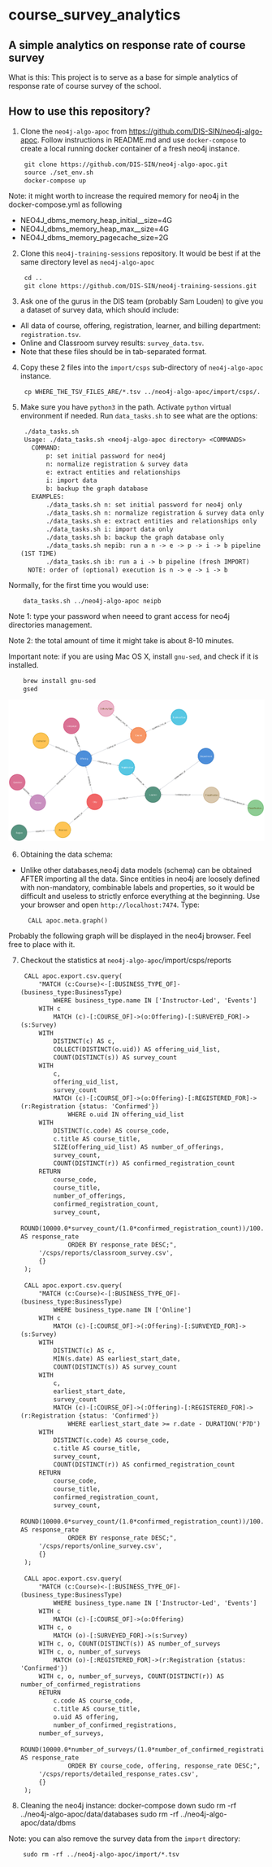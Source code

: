# course_survey_analytics

## A simple analytics on response rate of course survey

What is this: This project is to serve as a base for simple analytics of response rate of course survey of the school.

## How to use this repository?

1. Clone the `neo4j-algo-apoc` from https://github.com/DIS-SIN/neo4j-algo-apoc. Follow instructions in README.md and use `docker-compose` to create a local running docker container of a fresh neo4j instance.

        git clone https://github.com/DIS-SIN/neo4j-algo-apoc.git
        source ./set_env.sh
        docker-compose up

Note: it might worth to increase the required memory for neo4j in the docker-compose.yml as following
- NEO4J_dbms_memory_heap_initial__size=4G
- NEO4J_dbms_memory_heap_max__size=4G
- NEO4J_dbms_memory_pagecache_size=2G

2. Clone this `neo4j-training-sessions` repository. It would be best if at the same directory level as `neo4j-algo-apoc`

        cd ..
        git clone https://github.com/DIS-SIN/neo4j-training-sessions.git

3. Ask one of the gurus in the DIS team (probably Sam Louden) to give you a dataset of survey data, which should include:
- All data of course, offering, registration, learner, and billing department: `registration.tsv`.
- Online and Classroom survey results: `survey_data.tsv`.
- Note that these files should be in tab-separated format.

4. Copy these 2 files into the `import/csps` sub-directory of `neo4j-algo-apoc` instance.

        cp WHERE_THE_TSV_FILES_ARE/*.tsv ../neo4j-algo-apoc/import/csps/.

5. Make sure you have `python3` in the path. Activate `python` virtual environment if needed. Run `data_tasks.sh` to see what are the options:

        ./data_tasks.sh
        Usage: ./data_tasks.sh <neo4j-algo-apoc directory> <COMMANDS>
          COMMAND:
              p: set initial password for neo4j
              n: normalize registration & survey data
              e: extract entities and relationships
              i: import data
              b: backup the graph database
          EXAMPLES:
              ./data_tasks.sh n: set initial password for neo4j only
              ./data_tasks.sh n: normalize registration & survey data only
              ./data_tasks.sh e: extract entities and relationships only
              ./data_tasks.sh i: import data only
              ./data_tasks.sh b: backup the graph database only
              ./data_tasks.sh nepib: run a n -> e -> p -> i -> b pipeline (1ST TIME)
              ./data_tasks.sh ib: run a i -> b pipeline (fresh IMPORT)
         NOTE: order of (optional) execution is n -> e -> i -> b

Normally, for the first time you would use:

        data_tasks.sh ../neo4j-algo-apoc neipb

Note 1: type your password when neeed to grant access for neo4j directories management.

Note 2: the total amount of time it might take is about 8-10 minutes.

Important note: if you are using Mac OS X, install `gnu-sed`, and check if it is installed.

        brew install gnu-sed
        gsed

![Meta graph](images/meta_graph.png)

6. Obtaining the data schema:
- Unlike other databases,neo4j data models (schema) can be obtained AFTER importing all the data. Since entities in neo4j are loosely defined with non-mandatory, combinable labels and properties, so it would be difficult and useless to strictly enforce everything at the beginning. Use your browser and open `http://localhost:7474`. Type:

        CALL apoc.meta.graph()

Probably the following graph will be displayed in the neo4j browser. Feel free to place with it.

7. Checkout the statistics at `neo4j-algo-apoc`/import/csps/reports

        CALL apoc.export.csv.query(
        	"MATCH (c:Course)<-[:BUSINESS_TYPE_OF]-(business_type:BusinessType)
        		WHERE business_type.name IN ['Instructor-Led', 'Events']
        	WITH c
        		MATCH (c)-[:COURSE_OF]->(o:Offering)-[:SURVEYED_FOR]->(s:Survey)
        	WITH
        		DISTINCT(c) AS c,
        		COLLECT(DISTINCT(o.uid)) AS offering_uid_list,
        		COUNT(DISTINCT(s)) AS survey_count
        	WITH
        		c,
        		offering_uid_list,
        		survey_count
        		MATCH (c)-[:COURSE_OF]->(o:Offering)-[:REGISTERED_FOR]->(r:Registration {status: 'Confirmed'})
        			WHERE o.uid IN offering_uid_list
        	WITH
        		DISTINCT(c.code) AS course_code,
        		c.title AS course_title,
        		SIZE(offering_uid_list) AS number_of_offerings,
        		survey_count,
        		COUNT(DISTINCT(r)) AS confirmed_registration_count
        	RETURN
        		course_code,
        		course_title,
        		number_of_offerings,
        		confirmed_registration_count,
        		survey_count,
        		ROUND(10000.0*survey_count/(1.0*confirmed_registration_count))/100.0 AS response_rate
        			ORDER BY response_rate DESC;",
        	'/csps/reports/classroom_survey.csv',
        	{}
        );

        CALL apoc.export.csv.query(
        	"MATCH (c:Course)<-[:BUSINESS_TYPE_OF]-(business_type:BusinessType)
        		WHERE business_type.name IN ['Online']
        	WITH c
        		MATCH (c)-[:COURSE_OF]->(:Offering)-[:SURVEYED_FOR]->(s:Survey)
        	WITH
        		DISTINCT(c) AS c,
        		MIN(s.date) AS earliest_start_date,
        		COUNT(DISTINCT(s)) AS survey_count
        	WITH
        		c,
        		earliest_start_date,
        		survey_count
        		MATCH (c)-[:COURSE_OF]->(:Offering)-[:REGISTERED_FOR]->(r:Registration {status: 'Confirmed'})
        			WHERE earliest_start_date >= r.date - DURATION('P7D')
        	WITH
        		DISTINCT(c.code) AS course_code,
        		c.title AS course_title,
        		survey_count,
        		COUNT(DISTINCT(r)) AS confirmed_registration_count
        	RETURN
        		course_code,
        		course_title,
        		confirmed_registration_count,
        		survey_count,
        		ROUND(10000.0*survey_count/(1.0*confirmed_registration_count))/100.0 AS response_rate
        			ORDER BY response_rate DESC;",
        	'/csps/reports/online_survey.csv',
        	{}
        );

        CALL apoc.export.csv.query(
        	"MATCH (c:Course)<-[:BUSINESS_TYPE_OF]-(business_type:BusinessType)
        		WHERE business_type.name IN ['Instructor-Led', 'Events']
        	WITH c
        		MATCH (c)-[:COURSE_OF]->(o:Offering)
        	WITH c, o
        		MATCH (o)-[:SURVEYED_FOR]->(s:Survey)
        	WITH c, o, COUNT(DISTINCT(s)) AS number_of_surveys
        	WITH c, o, number_of_surveys
        		MATCH (o)-[:REGISTERED_FOR]->(r:Registration {status: 'Confirmed'})
        	WITH c, o, number_of_surveys, COUNT(DISTINCT(r)) AS number_of_confirmed_registrations
        	RETURN
        		c.code AS course_code,
        		c.title AS course_title,
        		o.uid AS offering,
        		number_of_confirmed_registrations,
            number_of_surveys,
        		ROUND(10000.0*number_of_surveys/(1.0*number_of_confirmed_registrations))/100.0 AS response_rate
        			ORDER BY course_code, offering, response_rate DESC;",
        	'/csps/reports/detailed_response_rates.csv',
        	{}
        );

8. Cleaning the neo4j instance:
		docker-compose down
        sudo rm -rf ../neo4j-algo-apoc/data/databases
        sudo rm -rf ../neo4j-algo-apoc/data/dbms

Note: you can also remove the survey data from the `import` directory:

        sudo rm -rf ../neo4j-algo-apoc/import/*.tsv
